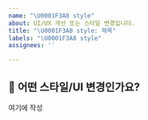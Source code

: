 ```yaml
---
name: "\U0001F3A8 style"
about: UI/UX 개선 또는 스타일 변경입니다.
title: "\U0001F3A8 style: 제목"
labels: "\U0001F3A8 style"
assignees: ''

---
```


## 🎨 어떤 스타일/UI 변경인가요?
여기에 작성

